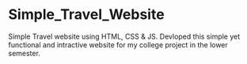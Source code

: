 # Simple_Travel_Website
Simple Travel website using HTML, CSS &amp; JS. Devloped this simple yet functional and intractive website for my college project in the lower semester. 


